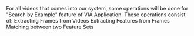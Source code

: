 For all videos that comes into our system, some operations will be done for "Search by Example" feature of VIA Application. 
These operations consist of:
Extracting Frames from Videos
Extracting Features from Frames
Matching between two Feature Sets

